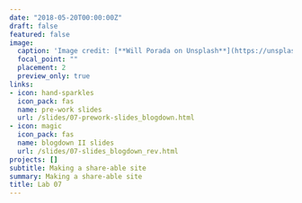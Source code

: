```yaml
---
date: "2018-05-20T00:00:00Z"
draft: false
featured: false
image:
  caption: 'Image credit: [**Will Porada on Unsplash**](https://unsplash.com/photos/DH5183gvKUg)'
  focal_point: ""
  placement: 2
  preview_only: true
links:
- icon: hand-sparkles
  icon_pack: fas
  name: pre-work slides
  url: /slides/07-prework-slides_blogdown.html
- icon: magic
  icon_pack: fas
  name: blogdown II slides
  url: /slides/07-slides_blogdown_rev.html
projects: []
subtitle: Making a share-able site
summary: Making a share-able site
title: Lab 07
---
```




